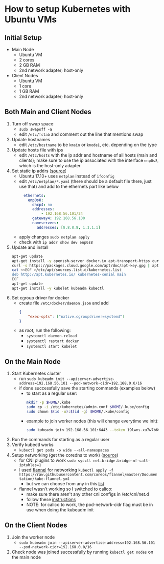 # How to setup Kubernetes with Ubuntu VMs
## Initial Setup
- Main Node
	- Ubuntu VM
	- 2 cores
	- 2 GB RAM
	- 2nd network adapter; host-only
- Client Nodes
	- Ubuntu VM
	- 1 core
	- 1 GB RAM
	- 2nd network adapter; host-only
## Both Main and Client Nodes
1. Turn off swap space
	- `sudo swapoff -a`
	- edit `/etc/fstab` and comment out the line that mentions swap
2. Update hostnames
	-	edit `/etc/hostname` to be `kmain` or `knode1`, etc. depending on the type
3. Update hosts file with ips
	- edit `/etc/hosts` with the ip addr and hostname of all hosts (main and clients); make sure to use the ip associated with the interface `enp0s8`, which is the host-only adapter
4. Set static ip addrs ([source](https://linuxize.com/post/how-to-configure-static-ip-address-on-ubuntu-20-04/))
	- Ubuntu 17.10+ uses `netplan` instead of `ifconfig`
	- edit `/etc/netplan/*.yaml` (there should be a default file there, just use that) and add to the ethernets part like below
		``` yaml
		  ethernets:
			enp0s8:
			  dhcp4: no
			  addresses:
				  - 192.168.56.101/24
			  gateway4: 192.168.56.100
			  nameservers:
				addresses: [8.8.8.8, 1.1.1.1]
		```
	- apply changes `sudo netplan apply`
	- check with `ip addr show dev enp0s8`
5. Update and install
	``` bash
	apt-get update
	apt-get install -y openssh-server docker.io apt-transport-https curl
	curl -s https://packages.cloud.google.com/apt/doc/apt-key.gpg | apt-key add -
	cat <<EOF >/etc/apt/sources.list.d/kubernetes.list
	deb http://apt.kubernetes.io/ kubernetes-xenial main
	EOF
	apt-get update
	apt-get install -y kubelet kubeadm kubectl

	```
6. Set cgroup driver for docker
	- create file `/etc/docker/daemon.json` and add
		``` json
		{
			"exec-opts": ["native.cgroupdriver=systemd"]
		}
		```
	- as *root*, run the following:
		- `systemctl daemon-reload`
		- `systemctl restart docker`
		- `systemctl start kubelet`

## On the Main Node
1. Start Kubernetes cluster
	- run `sudo kubeadm init --apiserver-advertise-address=192.168.56.101 --pod-network-cidr=192.168.0.0/16`
	- if done successfully save the starting commands (examples below)
		- to start as a regular user:
			``` bash
			mkdir -p $HOME/.kube
			sudo cp -i /etc/kubernetes/admin.conf $HOME/.kube/config
			sudo chown $(id -u):$(id -g) $HOME/.kube/config
			```
		- example to join worker nodes (this will change everytime we init):
			``` bash
			sudo kubeadm join 192.168.56.101:6443 --token 19lwns.xu7w7b6te7dzlv1i --discovery-token-ca-cert-hash sha256:04acbbc2e4f42850b87aae8eefabc27bf363785d85c0ca21b8566b6f318f3bbe 
			```
2. Run the commands for starting as a regular user
3. Verify kubectl works
	- `kubectl get pods -o wide --all-namespaces`
4. Setup networking (get the coredns to work) ([source](https://stackoverflow.com/questions/52609257/coredns-in-pending-state-in-kubernetes-cluster))
	- for CNI plugins to work `sudo sysctl net.bridge.bridge-nf-call-iptables=1`
	- I used [flannel](https://github.com/flannel-io/flannel) for networking `kubectl apply -f https://raw.githubusercontent.com/coreos/flannel/master/Documentation/kube-flannel.yml`
		- but we can choose from any in this [list](https://kubernetes.io/docs/concepts/cluster-administration/addons/)
	- flannel wasn't working so I switched to calico:
		- make sure there aren't any other cni configs in /etc/cni/net.d
		- follow these [instructions](https://projectcalico.docs.tigera.io/getting-started/kubernetes/quickstart#install-calico)
		- NOTE: for calico to work, the pod-network-cidr flag must be in use when doing the kubeadm init
## On the Client Nodes
1. Join the worker node
	- `sudo kubeadm join --apiserver-advertise-address=192.168.56.101 --pod-network-cidr=192.168.0.0/16`
2. Check node was joined successfully by running `kubectl get nodes` on the main node